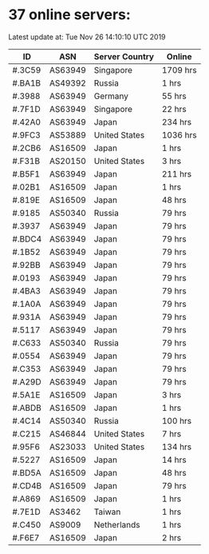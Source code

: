 # 37 online servers:

Latest update at: Tue Nov 26 14:10:10 UTC 2019

| ID | ASN | Server Country | Online |
| -- | --- | -------------- | ------ |
| #.3C59 | AS63949 | Singapore | 1709 hrs |
| #.BA1B | AS49392 | Russia | 1 hrs |
| #.3988 | AS63949 | Germany | 55 hrs |
| #.7F1D | AS63949 | Singapore | 22 hrs |
| #.42A0 | AS63949 | Japan | 234 hrs |
| #.9FC3 | AS53889 | United States | 1036 hrs |
| #.2CB6 | AS16509 | Japan | 1 hrs |
| #.F31B | AS20150 | United States | 3 hrs |
| #.B5F1 | AS63949 | Japan | 211 hrs |
| #.02B1 | AS16509 | Japan | 1 hrs |
| #.819E | AS16509 | Japan | 48 hrs |
| #.9185 | AS50340 | Russia | 79 hrs |
| #.3937 | AS63949 | Japan | 79 hrs |
| #.BDC4 | AS63949 | Japan | 79 hrs |
| #.1B52 | AS63949 | Japan | 79 hrs |
| #.92BB | AS63949 | Japan | 79 hrs |
| #.0193 | AS63949 | Japan | 79 hrs |
| #.4BA3 | AS63949 | Japan | 79 hrs |
| #.1A0A | AS63949 | Japan | 79 hrs |
| #.931A | AS63949 | Japan | 79 hrs |
| #.5117 | AS63949 | Japan | 79 hrs |
| #.C633 | AS50340 | Russia | 79 hrs |
| #.0554 | AS63949 | Japan | 79 hrs |
| #.C353 | AS63949 | Japan | 79 hrs |
| #.A29D | AS63949 | Japan | 79 hrs |
| #.5A1E | AS16509 | Japan | 3 hrs |
| #.ABDB | AS16509 | Japan | 1 hrs |
| #.4C14 | AS50340 | Russia | 100 hrs |
| #.C215 | AS46844 | United States | 7 hrs |
| #.95F6 | AS23033 | United States | 134 hrs |
| #.5227 | AS16509 | Japan | 14 hrs |
| #.BD5A | AS16509 | Japan | 48 hrs |
| #.CD4B | AS16509 | Japan | 79 hrs |
| #.A869 | AS16509 | Japan | 1 hrs |
| #.7E1D | AS3462 | Taiwan | 1 hrs |
| #.C450 | AS9009 | Netherlands | 1 hrs |
| #.F6E7 | AS16509 | Japan | 2 hrs |

